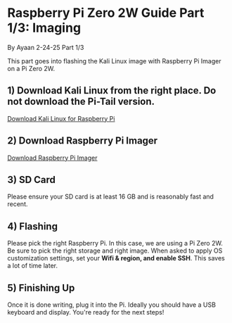 # Raspberry Pi Zero 2W Guide Part 1/3: Imaging
By Ayaan 2-24-25
Part 1/3

This part goes into flashing the Kali Linux image with Raspberry Pi Imager on a Pi Zero 2W. 

## 1) Download Kali Linux from the right place. Do not download the Pi-Tail version. 

[Download Kali Linux for Raspberry Pi](https://www.kali.org/get-kali/#kali-arm)


## 2) Download Raspberry Pi Imager

[Download Raspberry Pi Imager](https://www.raspberrypi.com/software/)

## 3) SD Card
Please ensure your SD card is at least 16 GB and is reasonably fast and recent. 

## 4) Flashing
Please pick the right Raspberry Pi. In this case, we are using a Pi Zero 2W. Be sure to pick the right storage and right image. When asked to apply OS customization settings, set your **Wifi & region, and enable SSH**. This saves a lot of time later. 

## 5) Finishing Up
Once it is done writing, plug it into the Pi. Ideally you should have a USB keyboard and display. You're ready for the next steps!